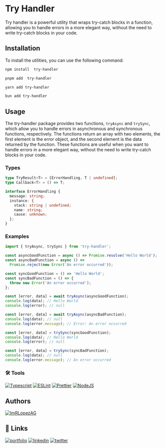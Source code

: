 # Try Handler

Try handler is a powerful utility that wraps try-catch blocks in a function, allowing you to handle errors in a more elegant way, without the need to write try-catch blocks in your code.

## Installation

To install the utilities, you can use the following command:

```bash
npm install  try-handler
```

```bash
pnpm add  try-handler
```

```bash
yarn add try-handler
```

```bash
bun add try-handler
```

## Usage

The try-handler package provides two functions, `tryAsync` and `trySync`, which allow you to handle errors in asynchronous and synchronous functions, respectively. The functions return an array with two elements, the first element is the error object, and the second element is the data returned by the function. These functions are useful when you want to handle errors in a more elegant way, without the need to write try-catch blocks in your code.

### Types

```ts
type TryResult<T> = [ErrorHandling, T | undefined];
type Callback<T> = () => T;

interface ErrorHandling {
  message: string;
  instance: {
    stack: string | undefined;
    name: string;
    cause: unknown;
  };
}
```

### Examples

```javascript
import { tryAsync, trySync } from 'try-handler';

const asyncGoodFunction = async () => Promise.resolve('Hello World');
const asyncBadFunction = async () =>
  Promise.reject(new Error('An error occurred'));

const syncGoodFunction = () => 'Hello World';
const syncBadFunction = () => {
  throw new Error('An error occurred');
};

const [error, data] = await tryAsync(asyncGoodFunction);
console.log(data); // Hello World
console.log(error); // null

const [error, data] = await tryAsync(asyncBadFunction);
console.log(data); // null
console.log(error.message); // Error: An error occurred

const [error, data] = trySync(syncGoodFunction);
console.log(data); // Hello World
console.log(error); // null

const [error, data] = trySync(syncBadFunction);
console.log(data); // null
console.log(error.message); // An error occurred
```

### 🛠️ Tools

[![Typescript](https://img.shields.io/badge/Typescript-3178C6?logo=typescript&logoColor=white)](https://www.typescriptlang.org/)
[![ESLint](https://img.shields.io/badge/ESLint-4B32C3?logo=eslint&logoColor=white)](https://eslint.org/)
[![Prettier](https://img.shields.io/badge/Prettier-F7B93E?logo=prettier&logoColor=white)](https://prettier.io/)
[![NodeJS](https://img.shields.io/badge/NodeJS-339933?logo=node.js&logoColor=white)](https://nodejs.org/es/)

## Authors

[![ImRLopezAG](https://img.shields.io/badge/ImRLopezAG-000000?style=for-the-badge&logo=github&logoColor=white)](https://github.com/ImRLopezAG)

## 🔗 Links

[![portfolio](https://img.shields.io/badge/my_portfolio-000?style=for-the-badge&logo=ko-fi&logoColor=white)](https://imrlopez.vercel.app)
[![linkedin](https://img.shields.io/badge/linkedin-0A66C2?style=for-the-badge&logo=linkedin&logoColor=white)](https://www.linkedin.com/in/angel-gabriel-lopez/)
[![twitter](https://img.shields.io/badge/twitter-1DA1F2?style=for-the-badge&logo=twitter&logoColor=white)](https://twitter.com/imr_lopez)
